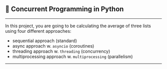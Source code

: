 ## 🚀 Concurrent Programming in Python 

--- 

In this project, you are going to be calculating the average of three lists using four different approaches:

* sequential approach (standard)
* async approach w. `asyncio` (coroutines)
* threading approach w. `threading` (concurrency)
* multiprocessing approach w. `multiprocessing` (parallelism)

---
